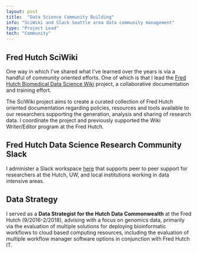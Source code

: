 ```yaml
---
layout: post
title:  "Data Science Community Building"
info: "SciWiki and Slack Seattle area data community management"
type: "Project Lead"
tech: "Community"
---
```



## Fred Hutch SciWiki
One way in which I've shared what I've learned over the years is via a handful of community oriented efforts.  One of which is that I lead the [Fred Hutch Biomedical Data Science Wiki](https://sciwiki.fredhutch.org/) project, a collaborative documentation and training effort.

The SciWiki project aims to create a curated collection of Fred Hutch oriented documentation regarding policies, resources and tools available to our researchers supporting the generation, analysis and sharing of research data. I coordinate the project and previously supported the Wiki Writer/Editor program at the Fred Hutch. 



## Fred Hutch Data Science Research Community Slack
I administer a Slack workspace [here](https://fhdata.slack.com) that supports peer to peer support for researchers at the Hutch, UW, and local institutions working in data intensive areas.  

## Data Strategy
I served as a **Data Strategist for the Hutch Data Commonwealth** at the Fred Hutch (9/2016-2/2018), advising with a focus on genomics data, primarily via the evaluation of multiple solutions for deploying bioinformatic workflows to cloud based computing resources, including the evaluation of multiple workflow manager software options in conjunction with Fred Hutch IT. 